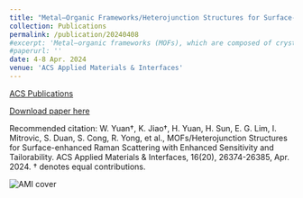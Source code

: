 ```yaml
---
title: "Metal–Organic Frameworks/Heterojunction Structures for Surface-Enhanced Raman Scattering with Enhanced Sensitivity and Tailorability (Cover Paper)"
collection: Publications
permalink: /publication/20240408
#excerpt: 'Metal–organic frameworks (MOFs), which are composed of crystalline microporous materials with metal ions, have gained considerable interest as promising substrate materials for surface-enhanced Raman scattering (SERS) detection via charge transfer. Research on MOF-based SERS substrates has advanced rapidly because of the MOFs’ excellent structural tunability, functionalizable pore interiors, and ultrahigh surface-to-volume ratios. Compared with traditional noble metal SERS plasmons, MOFs exhibit better biocompatibility, ease of operation, and tailorability. However, MOFs cannot produce a sufficient limit of detection (LOD) for ultrasensitive detection, and therefore, developing an ultrasensitive MOF-based SERS substrate is imperative. To the best of our knowledge, this is the first study to develop an MOFs/heterojunction structure as an SERS enhancing material. We report an in situ ZIF-67/Co(OH)2 heterojunction-based nanocellulose paper (nanopaper) plate (in situ ZIF-67 nanoplate) as a device with an LOD of 0.98 nmol/L for Rhodamine 6G and a Raman enhancement of 1.43 × 107, which is 100 times better than that of the pure ZIF-67-based SERS substrate. Further, we extend this structure to other types of MOFs and develop an in situ HKUST-1 nanoplate (with HKUST-1/Cu(OH)2). In addition, we demonstrate that the formation of heterojunctions facilitates efficient photoinduced charge transfer for SERS detection by applying the Mx(OH)y-assisted (where M = Co, Cu, or other metals) MOFs/heterojunction structure. Finally, we successfully demonstrate the application of medicine screening on our nanoplates, specifically for omeprazole. The nanoplates we developed still maintain the tailorability of MOFs and perform high anti-interference ability. Our approach provides customizing options for MOF-based SERS detection, catering to diverse possibilities in future research and applications.'
#paperurl: ''
date: 4-8 Apr. 2024
venue: 'ACS Applied Materials & Interfaces'
---
```


[ACS Publications](https://pubs.acs.org/doi/10.1021/acsami.4c01588)

[Download paper here](https://github.com/RuiqiYong/RuiqiYong.github.io/blob/master/_publications/2024-4-8-metal-organic-frameworks-heterojunction-structures-for-surface-enhanced-raman-scattering-with-enhanced.pdf)

Recommended citation: W. Yuan†, K. Jiao†, H. Yuan, H. Sun, E. G. Lim, I. Mitrovic, S. Duan, S. Cong, R. Yong, et al., MOFs/Heterojunction Structures for Surface-enhanced Raman Scattering with Enhanced Sensitivity and Tailorability. ACS Applied Materials & Interfaces, 16(20), 26374-26385, Apr. 2024. † denotes equal contributions.

![AMI cover](https://github.com/EnderHangYuan/EnderHangYuan.github.io/assets/98693538/1f67ddc1-dcff-4e10-8ede-d75de86bab9f)
